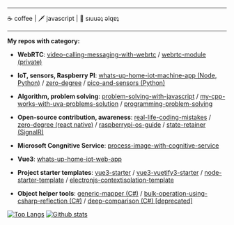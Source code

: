 <!--
**TareqNewazShahriar/TareqNewazShahriar** is a ✨ _special_ ✨ repository because its `README.md` (this file) appears on your GitHub profile.
-->
------

☕ coffee | 🗡️ javascript | 🏓 sıuuǝʇ ǝlqɐʇ

-------

 **My repos with category:**

* **WebRTC**:
[video-calling-messaging-with-webrtc](https://github.com/TareqNewazShahriar/video-calling-messaging-with-webrtc)
/ [webrtc-module (private)](https://github.com/TareqNewazShahriar/webrtc-module)

* **IoT, sensors, Raspberry PI**: 
[whats-up-home-iot-machine-app (Node, Python)](https://github.com/TareqNewazShahriar/whats-up-home-iot-machine-app)
/ [zero-degree](https://github.com/TareqNewazShahriar/zero-degree) 
/ [pico-and-sensors (Python)](https://github.com/TareqNewazShahriar/pico-and-sensors)

* **Algorithm, problem solving**: 
[problem-solving-with-javascript](https://github.com/TareqNewazShahriar/problem-solving-with-javascript) 
/ [my-cpp-works-with-uva-problems-solution](https://github.com/TareqNewazShahriar/my-cpp-works-with-uva-problems-solution)
/ [programming-problem-solving](https://github.com/TareqNewazShahriar/programming-problem-solving)

* **Open-source contribution, awareness**:
[real-life-coding-mistakes](https://github.com/TareqNewazShahriar/real-life-coding-mistakes)
/ [zero-degree (react native)](https://github.com/TareqNewazShahriar/zero-degree)
/ [raspberrypi-os-guide](https://github.com/TareqNewazShahriar/raspberrypi-os-guide)
/ [state-retainer (SignalR)](https://github.com/TareqNewazShahriar/state-retainer)

* **Microsoft Congnitive Service**:
[process-image-with-cognitive-service](https://github.com/TareqNewazShahriar/process-image-with-cognitive-service)

* **Vue3**:
[whats-up-home-iot-web-app](https://github.com/TareqNewazShahriar/whats-up-home-iot-web-app)

* **Project starter templates**: [vue3-starter](https://github.com/TareqNewazShahriar/vue3-starter)
/ [vue3-vuetify3-starter](https://github.com/TareqNewazShahriar/vue3-vuetify3-starter)
/ [node-starter-template](https://github.com/TareqNewazShahriar/node-starter-template)
/ [electronjs-contextisolation-template](https://github.com/TareqNewazShahriar/electronjs-contextisolation-template)

* **Object helper tools**: 
[generic-mapper (C#)](https://github.com/TareqNewazShahriar/generic-mapper)
/ [bulk-operation-using-csharp-reflection (C#)](https://github.com/TareqNewazShahriar/bulk-operation-using-csharp-reflection)
/ [deep-comparison (C#) [deprecated]](https://github.com/TareqNewazShahriar/deep-comparison)

[![Top Langs](https://github-readme-stats.vercel.app/api/top-langs/?username=TareqNewazShahriar&layout=compact)](https://github.com/anuraghazra/github-readme-stats)
[![Github stats](https://github-readme-stats.vercel.app/api?username=TareqNewazShahriar)](https://github.com/anuraghazra/github-readme-stats)
<!-- ![visitors](https://visitor-badge.laobi.icu/badge?page_id=TareqNewazShahriar) -->
